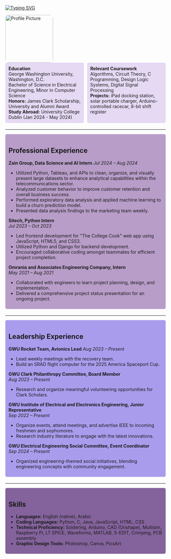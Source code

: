 [![Typing SVG](https://readme-typing-svg.demolab.com?font=Playwrite+Colombia+Guides&weight=500&pause=1000&color=8B82F7&vCenter=true&multiline=true&repeat=false&width=435&lines=hey+there%2C+my+name+is+Yasmein+)](https://git.io/typing-svg)

  <div>
    <img src="https://raw.githubusercontent.com/yasmeiasfour/yasmeinasfour.github.io/profile.jpeg" alt="Profile Picture" style="width: 150px; height: auto; border-radius: 10px;">
</div>

<div style="display: flex; gap: 10px; margin-bottom: 20px;">
  <div style="background-color: #E5D9F4; padding: 10px; border-radius: 5px; flex: 1;">
    <strong>Education</strong><br>
    George Washington University, Washington, D.C.<br>
    Bachelor of Science in Electrical Engineering, Minor in Computer Science<br>
    <strong>Honors:</strong> James Clark Scholarship, University and Alumni Award<br>
    <strong>Study Abroad:</strong> University College Dublin (Jan 2024 - May 2024)<br>
  </div>
  <div style="background-color: #E5D9F4; padding: 10px; border-radius: 5px; flex: 1;">
    <strong>Relevant Coursework</strong><br>
    Algorithms, Circuit Theory, C Programming, Design Logic Systems, Digital Signal Processing<br>
    <strong>Projects:</strong> iPad docking station, solar portable charger, Arduino-controlled racecar, 8-bit shift register<br>
  </div>
</div>

---

<div style="background-color: #B89DC8; padding: 10px; border-radius: 5px; margin-bottom: 20px;">
  <h2>Professional Experience</h2>
  <strong>Zain Group, Data Science and AI Intern</strong>  
  <em>Jul 2024 – Aug 2024</em>  
  <ul>
    <li>Utilized Python, Tableau, and APIs to clean, organize, and visually present large datasets to enhance analytical capabilities within the telecommunications sector.</li>
    <li>Analyzed customer behavior to improve customer retention and overall business success.</li>
    <li>Performed exploratory data analysis and applied machine learning to build a churn prediction model.</li>
    <li>Presented data analysis findings to the marketing team weekly.</li>
  </ul>

  <strong>Sitech, Python Intern</strong>  
  <em>Jul 2023 – Oct 2023</em>  
  <ul>
    <li>Led frontend development for "The College Cook" web app using JavaScript, HTML5, and CSS3.</li>
    <li>Utilized Python and Django for backend development.</li>
    <li>Encouraged collaborative coding amongst teammates for efficient project completion.</li>
  </ul>

  <strong>Omrania and Associates Engineering Company, Intern</strong>  
  <em>May 2021 – Aug 2021</em>  
  <ul>
    <li>Collaborated with engineers to learn project planning, design, and implementation.</li>
    <li>Delivered a comprehensive project status presentation for an ongoing project.</li>
  </ul>
</div>

---

<div style="background-color: #AA9CED; padding: 10px; border-radius: 5px; margin-bottom: 20px;">
  <h2>Leadership Experience</h2>
  <strong>GWU Rocket Team, Avionics Lead</strong>  
  <em>Aug 2023 – Present</em>  
  <ul>
    <li>Lead weekly meetings with the recovery team.</li>
    <li>Build an SRAD flight computer for the 2025 America Spaceport Cup.</li>
  </ul>

  <strong>GWU Clark Philanthropy Committee, Board Member</strong>  
  <em>Aug 2023 – Present</em>  
  <ul>
    <li>Research and organize meaningful volunteering opportunities for Clark Scholars.</li>
  </ul>

  <strong>GWU Institute of Electrical and Electronics Engineering, Junior Representative</strong>  
  <em>Sep 2022 – Present</em>  
  <ul>
    <li>Organize events, attend meetings, and advertise IEEE to incoming freshmen and sophomores.</li>
    <li>Research industry literature to engage with the latest innovations.</li>
  </ul>

  <strong>GWU Electrical Engineering Social Committee, Event Coordinator</strong>  
  <em>Sep 2024 – Present</em>  
  <ul>
    <li>Organized engineering-themed social initiatives, blending engineering concepts with community engagement.</li>
  </ul>
</div>

---

<div style="background-color: #84639C; padding: 10px; border-radius: 5px;">
  <h2>Skills</h2>
  <ul>
    <li><strong>Languages:</strong> English (native), Arabic</li>
    <li><strong>Coding Languages:</strong> Python, C, Java, JavaScript, HTML, CSS</li>
    <li><strong>Technical Proficiency:</strong> Soldering, Arduino, CAD (Onshape), Multisim, Raspberry Pi, LT SPICE, Waveforms, MATLAB, S-EDIT, Crimping, PCB assembly</li>
    <li><strong>Graphic Design Tools:</strong> Photoshop, Canva, PicsArt</li>
  </ul>
</div>
